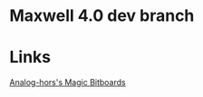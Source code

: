 # Maxwell 4.0 dev branch

# Links
  [Analog-hors's Magic Bitboards](https://github.com/analog-hors/magic-bitboards-demo/)